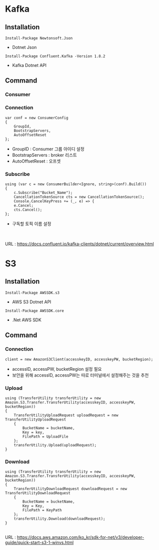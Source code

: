 # Kafka

## Installation
`Install-Package Newtonsoft.Json`
- Dotnet Json

`Install-Package Confluent.Kafka -Version 1.8.2`
- Kafka Dotnet API

## Command
### Consumer
### Connection
```
var conf = new ConsumerConfig
{
    GroupId, 
    BootstrapServers,
    AutoOffsetReset
};
```
- GroupID : Consumer 그룹 아이디 설정
- BootstrapServers : broker 리스트
- AutoOffsetReset : 오프셋

### Subscribe
```
using (var c = new ConsumerBuilder<Ignore, string>(conf).Build())
{
    c.Subscribe("Bucket_Name");
    CancellationTokenSource cts = new CancellationTokenSource();
    Console.CancelKeyPress += (_, e) => {
    e.Cancel;
    cts.Cancel();
};
```
- 구독할 토픽 이름 설정


<br><br>URL : https://docs.confluent.io/kafka-clients/dotnet/current/overview.html



# S3
## Installation
`Install-Package AWSSDK.s3`<br>
- AWS S3 Dotnet API

`Install-Package AWSSDK.core`
- .Net AWS SDK

## Command

### Connection
`client = new AmazonS3Client(accesskeyID, accesskeyPW, bucketRegion);`
- accessID, accessPW, bucketRegion 설정 필요
- 보안을 위해 accessID, accessPW는 따로 터미널에서 설정해주는 것을 추천

### Upload
```
using (TransferUtility transferUtility = new Amazon.S3.Transfer.TransferUtility(accesskeyID, accesskeyPW, bucketRegion))
{
    TransferUtilityUploadRequest uploadRequest = new TransferUtilityUploadRequest
    {
        BucketName = bucketName,
        Key = key,
        FilePath = UploadFile
    };
    transferUtility.Upload(uploadRequest);
}
```

### Download
```
using (TransferUtility transferUtility = new Amazon.S3.Transfer.TransferUtility(accesskeyID, accesskeyPW, bucketRegion))
{
    TransferUtilityDownloadRequest downloadRequest = new TransferUtilityDownloadRequest
    {
        BucketName = bucketName,
        Key = Key,
        FilePath = KeyPath
    };
    transferUtility.Download(downloadRequest);
}
```


<br>URL : https://docs.aws.amazon.com/ko_kr/sdk-for-net/v3/developer-guide/quick-start-s3-1-winvs.html

